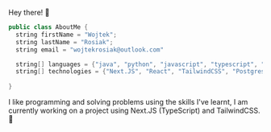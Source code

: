 Hey there! 👋

```java
public class AboutMe {
  string firstName = "Wojtek";
  string lastName = "Rosiak";
  string email = "wojtekrosiak@outlook.com"

  string[] languages = {"java", "python", "javascript", "typescript", "c", "prolog", "HTML", "CSS"};
  string[] technologies = {"Next.JS", "React", "TailwindCSS", "Postgres", "SpringBoot", "Maven"};
  
}
```

I like programming and solving problems using the skills I've learnt, I am currently working on a project using Next.JS (TypeScript) and TailwindCSS. 🌱

